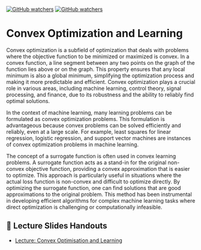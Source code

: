[![GitHub watchers](https://img.shields.io/badge/tulip--lab-Statistical--Machine--Learning-brightgreen)](../README.md)
[![GitHub watchers](https://img.shields.io/badge/Module-Convex--Optimization-orange)](README.md)

# Convex Optimization and Learning

Convex optimization is a subfield of optimization that deals with problems where the objective function to be minimized or maximized is convex. In a convex function, a line segment between any two points on the graph of the function lies above or on the graph. This property ensures that any local minimum is also a global minimum, simplifying the optimization process and making it more predictable and efficient. Convex optimization plays a crucial role in various areas, including machine learning, control theory, signal processing, and finance, due to its robustness and the ability to reliably find optimal solutions.

In the context of machine learning, many learning problems can be formulated as convex optimization problems. This formulation is advantageous because convex problems can be solved efficiently and reliably, even at a large scale. For example, least squares for linear regression, logistic regression, and support vector machines are instances of convex optimization problems in machine learning.

The concept of a surrogate function is often used in convex learning problems. A surrogate function acts as a stand-in for the original non-convex objective function, providing a convex approximation that is easier to optimize. This approach is particularly useful in situations where the actual loss function is non-convex and difficult to optimize directly. By optimizing the surrogate function, one can find solutions that are good approximations to the original problem. This method has been instrumental in developing efficient algorithms for complex machine learning tasks where direct optimization is challenging or computationally infeasible.


## :notebook_with_decorative_cover: Lecture Slides Handouts

- [Lecture: Convex Optimisation and Learning](https://github.com/tulip-lab/handouts/blob/main/SML/FLIP16.pdf) 

